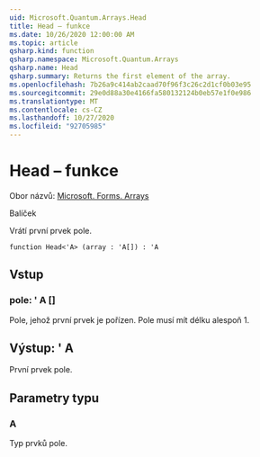 ```yaml
---
uid: Microsoft.Quantum.Arrays.Head
title: Head – funkce
ms.date: 10/26/2020 12:00:00 AM
ms.topic: article
qsharp.kind: function
qsharp.namespace: Microsoft.Quantum.Arrays
qsharp.name: Head
qsharp.summary: Returns the first element of the array.
ms.openlocfilehash: 7b26a9c414ab2caad70f96f3c26c2d1cf0b03e95
ms.sourcegitcommit: 29e0d88a30e4166fa580132124b0eb57e1f0e986
ms.translationtype: MT
ms.contentlocale: cs-CZ
ms.lasthandoff: 10/27/2020
ms.locfileid: "92705985"
---
```

# <a name="head-function"></a>Head – funkce

Obor názvů: [Microsoft. Forms. Arrays](xref:Microsoft.Quantum.Arrays)

Balíček [](https://nuget.org/packages/)


Vrátí první prvek pole.

```qsharp
function Head<'A> (array : 'A[]) : 'A
```


## <a name="input"></a>Vstup

### <a name="array--a"></a>pole: ' A []

Pole, jehož první prvek je pořízen. Pole musí mít délku alespoň 1.



## <a name="output--a"></a>Výstup: ' A

První prvek pole.

## <a name="type-parameters"></a>Parametry typu

### <a name="a"></a>A

Typ prvků pole.